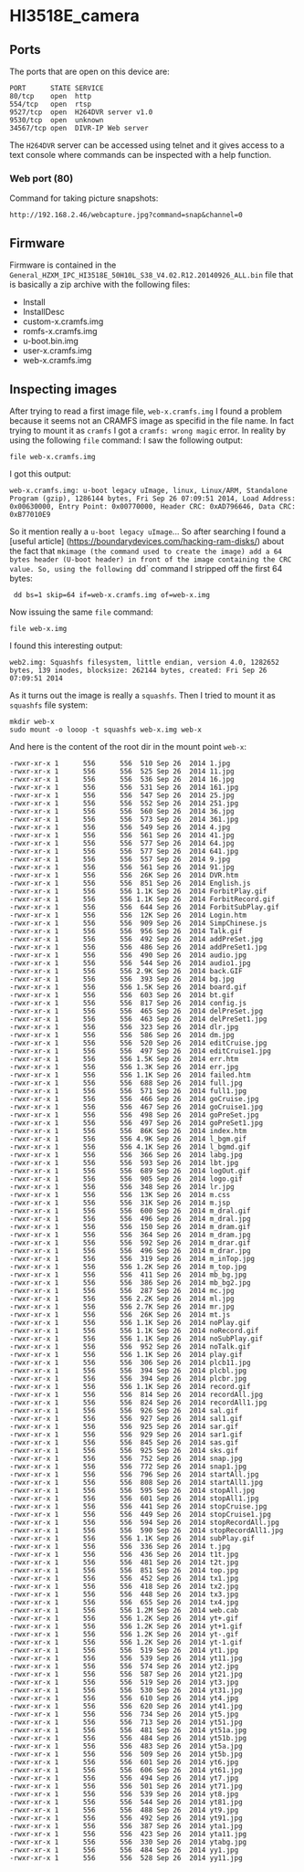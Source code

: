 # HI3518E_camera

## Ports
The ports that are open on this device are:
```
PORT      STATE SERVICE
80/tcp    open  http
554/tcp   open  rtsp
9527/tcp  open  H264DVR server v1.0
9530/tcp  open  unknown
34567/tcp open  DIVR-IP Web server
```
The `H264DVR` server can be accessed using telnet and it gives access to a text console where commands can be inspected with a help function.

### Web port (80)
Command for taking picture snapshots:
```
http://192.168.2.46/webcapture.jpg?command=snap&channel=0
```

## Firmware
Firmware is contained in the `General_HZXM_IPC_HI3518E_50H10L_S38_V4.02.R12.20140926_ALL.bin` file that is basically a zip archive with the following files:
* Install
* InstallDesc
* custom-x.cramfs.img
* romfs-x.cramfs.img
* u-boot.bin.img
* user-x.cramfs.img
* web-x.cramfs.img

## Inspecting images
After trying to read a first image file, `web-x.cramfs.img` I found a problem because it seems not an CRAMFS image as specifid in the file name. In fact trying to mount it as `cramfs` I got a `cramfs: wrong magic` error.
In reality by using the following `file` command:
I saw the following output:
```
file web-x.cramfs.img                                                                                                                    
```
I got this output:
```
web-x.cramfs.img: u-boot legacy uImage, linux, Linux/ARM, Standalone Program (gzip), 1286144 bytes, Fri Sep 26 07:09:51 2014, Load Address: 0x00630000, Entry Point: 0x00770000, Header CRC: 0xAD796646, Data CRC: 0xB77010E9
```
So it mention really a `u-boot legacy uImage`... So after searching I found a [useful article] (https://boundarydevices.com/hacking-ram-disks/) about the fact that `mkimage (the command used to create the image) add a 64 bytes header (U-boot header) in front of the image containing the CRC value.
So, using the following `dd` command I stripped off the first 64 bytes:
```
 dd bs=1 skip=64 if=web-x.cramfs.img of=web-x.img 
 ```
 Now issuing the same `file` command:
 ```
 file web-x.img
 ```
 I found this interesting output:
```
web2.img: Squashfs filesystem, little endian, version 4.0, 1282652 bytes, 139 inodes, blocksize: 262144 bytes, created: Fri Sep 26 07:09:51 2014
```
As it turns out the image is really a `squashfs`. Then I tried to mount it as `squashfs` file system:
```
mkdir web-x
sudo mount -o looop -t squashfs web-x.img web-x
```
And here is the content of the root dir in the mount point `web-x`:
```
-rwxr-xr-x 1      556      556  510 Sep 26  2014 1.jpg
-rwxr-xr-x 1      556      556  525 Sep 26  2014 11.jpg
-rwxr-xr-x 1      556      556  536 Sep 26  2014 16.jpg
-rwxr-xr-x 1      556      556  531 Sep 26  2014 161.jpg
-rwxr-xr-x 1      556      556  547 Sep 26  2014 25.jpg
-rwxr-xr-x 1      556      556  552 Sep 26  2014 251.jpg
-rwxr-xr-x 1      556      556  560 Sep 26  2014 36.jpg
-rwxr-xr-x 1      556      556  573 Sep 26  2014 361.jpg
-rwxr-xr-x 1      556      556  549 Sep 26  2014 4.jpg
-rwxr-xr-x 1      556      556  561 Sep 26  2014 41.jpg
-rwxr-xr-x 1      556      556  577 Sep 26  2014 64.jpg
-rwxr-xr-x 1      556      556  577 Sep 26  2014 641.jpg
-rwxr-xr-x 1      556      556  557 Sep 26  2014 9.jpg
-rwxr-xr-x 1      556      556  561 Sep 26  2014 91.jpg
-rwxr-xr-x 1      556      556  26K Sep 26  2014 DVR.htm
-rwxr-xr-x 1      556      556  851 Sep 26  2014 English.js
-rwxr-xr-x 1      556      556 1.1K Sep 26  2014 ForbitPlay.gif
-rwxr-xr-x 1      556      556 1.1K Sep 26  2014 ForbitRecord.gif
-rwxr-xr-x 1      556      556  644 Sep 26  2014 ForbitSubPlay.gif
-rwxr-xr-x 1      556      556  12K Sep 26  2014 Login.htm
-rwxr-xr-x 1      556      556  909 Sep 26  2014 SimpChinese.js
-rwxr-xr-x 1      556      556  956 Sep 26  2014 Talk.gif
-rwxr-xr-x 1      556      556  492 Sep 26  2014 addPreSet.jpg
-rwxr-xr-x 1      556      556  486 Sep 26  2014 addPreSet1.jpg
-rwxr-xr-x 1      556      556  490 Sep 26  2014 audio.jpg
-rwxr-xr-x 1      556      556  544 Sep 26  2014 audio1.jpg
-rwxr-xr-x 1      556      556 2.9K Sep 26  2014 back.GIF
-rwxr-xr-x 1      556      556  393 Sep 26  2014 bg.jpg
-rwxr-xr-x 1      556      556 1.5K Sep 26  2014 board.gif
-rwxr-xr-x 1      556      556  603 Sep 26  2014 bt.gif
-rwxr-xr-x 1      556      556  817 Sep 26  2014 config.js
-rwxr-xr-x 1      556      556  465 Sep 26  2014 delPreSet.jpg
-rwxr-xr-x 1      556      556  463 Sep 26  2014 delPreSet1.jpg
-rwxr-xr-x 1      556      556  323 Sep 26  2014 dlr.jpg
-rwxr-xr-x 1      556      556  586 Sep 26  2014 dm.jpg
-rwxr-xr-x 1      556      556  520 Sep 26  2014 editCruise.jpg
-rwxr-xr-x 1      556      556  497 Sep 26  2014 editCruise1.jpg
-rwxr-xr-x 1      556      556 1.5K Sep 26  2014 err.htm
-rwxr-xr-x 1      556      556 1.3K Sep 26  2014 err.jpg
-rwxr-xr-x 1      556      556 1.1K Sep 26  2014 failed.htm
-rwxr-xr-x 1      556      556  688 Sep 26  2014 full.jpg
-rwxr-xr-x 1      556      556  571 Sep 26  2014 full1.jpg
-rwxr-xr-x 1      556      556  466 Sep 26  2014 goCruise.jpg
-rwxr-xr-x 1      556      556  467 Sep 26  2014 goCruise1.jpg
-rwxr-xr-x 1      556      556  498 Sep 26  2014 goPreSet.jpg
-rwxr-xr-x 1      556      556  497 Sep 26  2014 goPreSet1.jpg
-rwxr-xr-x 1      556      556  86K Sep 26  2014 index.htm
-rwxr-xr-x 1      556      556 4.9K Sep 26  2014 l_bgm.gif
-rwxr-xr-x 1      556      556 4.1K Sep 26  2014 l_bgmd.gif
-rwxr-xr-x 1      556      556  366 Sep 26  2014 labg.jpg
-rwxr-xr-x 1      556      556  593 Sep 26  2014 lbt.jpg
-rwxr-xr-x 1      556      556  689 Sep 26  2014 logOut.gif
-rwxr-xr-x 1      556      556  905 Sep 26  2014 logo.gif
-rwxr-xr-x 1      556      556  348 Sep 26  2014 lr.jpg
-rwxr-xr-x 1      556      556  13K Sep 26  2014 m.css
-rwxr-xr-x 1      556      556  31K Sep 26  2014 m.jsp
-rwxr-xr-x 1      556      556  600 Sep 26  2014 m_dral.gif
-rwxr-xr-x 1      556      556  496 Sep 26  2014 m_dral.jpg
-rwxr-xr-x 1      556      556  150 Sep 26  2014 m_dram.gif
-rwxr-xr-x 1      556      556  364 Sep 26  2014 m_dram.jpg
-rwxr-xr-x 1      556      556  592 Sep 26  2014 m_drar.gif
-rwxr-xr-x 1      556      556  496 Sep 26  2014 m_drar.jpg
-rwxr-xr-x 1      556      556  319 Sep 26  2014 m_inTop.jpg
-rwxr-xr-x 1      556      556 1.2K Sep 26  2014 m_top.jpg
-rwxr-xr-x 1      556      556  411 Sep 26  2014 mb_bg.jpg
-rwxr-xr-x 1      556      556  386 Sep 26  2014 mb_bg2.jpg
-rwxr-xr-x 1      556      556  287 Sep 26  2014 mc.jpg
-rwxr-xr-x 1      556      556 2.2K Sep 26  2014 ml.jpg
-rwxr-xr-x 1      556      556 2.7K Sep 26  2014 mr.jpg
-rwxr-xr-x 1      556      556  26K Sep 26  2014 mt.js
-rwxr-xr-x 1      556      556 1.1K Sep 26  2014 noPlay.gif
-rwxr-xr-x 1      556      556 1.1K Sep 26  2014 noRecord.gif
-rwxr-xr-x 1      556      556 1.1K Sep 26  2014 noSubPlay.gif
-rwxr-xr-x 1      556      556  952 Sep 26  2014 noTalk.gif
-rwxr-xr-x 1      556      556 1.1K Sep 26  2014 play.gif
-rwxr-xr-x 1      556      556  306 Sep 26  2014 plcb11.jpg
-rwxr-xr-x 1      556      556  394 Sep 26  2014 plcbl.jpg
-rwxr-xr-x 1      556      556  394 Sep 26  2014 plcbr.jpg
-rwxr-xr-x 1      556      556 1.1K Sep 26  2014 record.gif
-rwxr-xr-x 1      556      556  814 Sep 26  2014 recordAll.jpg
-rwxr-xr-x 1      556      556  824 Sep 26  2014 recordAll1.jpg
-rwxr-xr-x 1      556      556  926 Sep 26  2014 sal.gif
-rwxr-xr-x 1      556      556  927 Sep 26  2014 sal1.gif
-rwxr-xr-x 1      556      556  925 Sep 26  2014 sar.gif
-rwxr-xr-x 1      556      556  929 Sep 26  2014 sar1.gif
-rwxr-xr-x 1      556      556  845 Sep 26  2014 sas.gif
-rwxr-xr-x 1      556      556  925 Sep 26  2014 sks.gif
-rwxr-xr-x 1      556      556  752 Sep 26  2014 snap.jpg
-rwxr-xr-x 1      556      556  772 Sep 26  2014 snap1.jpg
-rwxr-xr-x 1      556      556  796 Sep 26  2014 startAll.jpg
-rwxr-xr-x 1      556      556  808 Sep 26  2014 startAll1.jpg
-rwxr-xr-x 1      556      556  595 Sep 26  2014 stopAll.jpg
-rwxr-xr-x 1      556      556  601 Sep 26  2014 stopAll1.jpg
-rwxr-xr-x 1      556      556  441 Sep 26  2014 stopCruise.jpg
-rwxr-xr-x 1      556      556  449 Sep 26  2014 stopCruise1.jpg
-rwxr-xr-x 1      556      556  594 Sep 26  2014 stopRecordAll.jpg
-rwxr-xr-x 1      556      556  590 Sep 26  2014 stopRecordAll1.jpg
-rwxr-xr-x 1      556      556 1.1K Sep 26  2014 subPlay.gif
-rwxr-xr-x 1      556      556  336 Sep 26  2014 t.jpg
-rwxr-xr-x 1      556      556  436 Sep 26  2014 t1t.jpg
-rwxr-xr-x 1      556      556  481 Sep 26  2014 t2t.jpg
-rwxr-xr-x 1      556      556  851 Sep 26  2014 top.jpg
-rwxr-xr-x 1      556      556  452 Sep 26  2014 tx1.jpg
-rwxr-xr-x 1      556      556  418 Sep 26  2014 tx2.jpg
-rwxr-xr-x 1      556      556  448 Sep 26  2014 tx3.jpg
-rwxr-xr-x 1      556      556  655 Sep 26  2014 tx4.jpg
-rwxr-xr-x 1      556      556 1.2M Sep 26  2014 web.cab
-rwxr-xr-x 1      556      556 1.2K Sep 26  2014 yt+.gif
-rwxr-xr-x 1      556      556 1.2K Sep 26  2014 yt+1.gif
-rwxr-xr-x 1      556      556 1.2K Sep 26  2014 yt-.gif
-rwxr-xr-x 1      556      556 1.2K Sep 26  2014 yt-1.gif
-rwxr-xr-x 1      556      556  519 Sep 26  2014 yt1.jpg
-rwxr-xr-x 1      556      556  539 Sep 26  2014 yt11.jpg
-rwxr-xr-x 1      556      556  574 Sep 26  2014 yt2.jpg
-rwxr-xr-x 1      556      556  587 Sep 26  2014 yt21.jpg
-rwxr-xr-x 1      556      556  519 Sep 26  2014 yt3.jpg
-rwxr-xr-x 1      556      556  530 Sep 26  2014 yt31.jpg
-rwxr-xr-x 1      556      556  610 Sep 26  2014 yt4.jpg
-rwxr-xr-x 1      556      556  620 Sep 26  2014 yt41.jpg
-rwxr-xr-x 1      556      556  734 Sep 26  2014 yt5.jpg
-rwxr-xr-x 1      556      556  713 Sep 26  2014 yt51.jpg
-rwxr-xr-x 1      556      556  481 Sep 26  2014 yt51a.jpg
-rwxr-xr-x 1      556      556  484 Sep 26  2014 yt51b.jpg
-rwxr-xr-x 1      556      556  483 Sep 26  2014 yt5a.jpg
-rwxr-xr-x 1      556      556  509 Sep 26  2014 yt5b.jpg
-rwxr-xr-x 1      556      556  601 Sep 26  2014 yt6.jpg
-rwxr-xr-x 1      556      556  606 Sep 26  2014 yt61.jpg
-rwxr-xr-x 1      556      556  494 Sep 26  2014 yt7.jpg
-rwxr-xr-x 1      556      556  501 Sep 26  2014 yt71.jpg
-rwxr-xr-x 1      556      556  539 Sep 26  2014 yt8.jpg
-rwxr-xr-x 1      556      556  544 Sep 26  2014 yt81.jpg
-rwxr-xr-x 1      556      556  488 Sep 26  2014 yt9.jpg
-rwxr-xr-x 1      556      556  492 Sep 26  2014 yt91.jpg
-rwxr-xr-x 1      556      556  387 Sep 26  2014 yta1.jpg
-rwxr-xr-x 1      556      556  423 Sep 26  2014 yta11.jpg
-rwxr-xr-x 1      556      556  330 Sep 26  2014 ytabg.jpg
-rwxr-xr-x 1      556      556  484 Sep 26  2014 yy1.jpg
-rwxr-xr-x 1      556      556  528 Sep 26  2014 yy11.jpg
```

